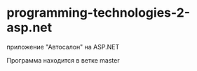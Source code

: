 # programming-technologies-2-asp.net
приложение "Автосалон" на ASP.NET







Программа находится в ветке master
